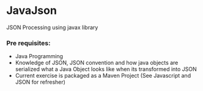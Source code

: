 # JavaJson
JSON Processing using javax library

### Pre requisites:
* Java Programming
* Knowledge of JSON, JSON convention and how java objects are serialized what a Java Object  looks like when its transformed into JSON
* Current exercise is packaged as a Maven Project
(See Javascript and JSON for refresher)
